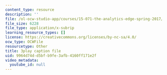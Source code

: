 ```yaml
---
content_type: resource
description: ''
file: /ol-ocw-studio-app/courses/15-071-the-analytics-edge-spring-2017/9964d74dd5bfb9fe3afb4160ff171e2f_EtlZAMQ2gc.srt
file_size: 6228
file_type: application/x-subrip
learning_resource_types: []
license: https://creativecommons.org/licenses/by-nc-sa/4.0/
ocw_type: OCWFile
resourcetype: Other
title: 3play caption file
uid: 9964d74d-d5bf-b9fe-3afb-4160ff171e2f
video_metadata:
  youtube_id: null
---
```

